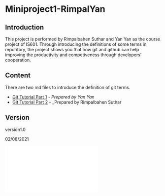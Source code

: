 # Miniproject1-RimpalYan

## **Introduction**

This project is performed by Rimpalbahen Suthar and Yan Yan as the course project of IS601. Through introducing the definitions of some terms in reporitory, the project shows you that how git and github can help improving the productivity and competiveness through developers' cooperation.

## **Content**

There are two md files to introduce the definition of git terms.

- [Git Tutorial Part 1](/GitTutorialPart1.md) - _Prepared by Yan Yan_
- [Git Tutorial Part 2](/GitTutorialPart2.md) - _Prepared by Rimpalbahen Suthar

## **Version**
version1.0 

02/08/2021

![Changelog](Changelog.md)


